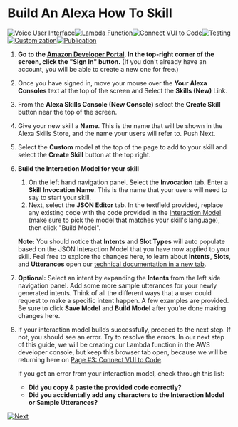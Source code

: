 # Build An Alexa How To Skill

[![Voice User Interface](https://m.media-amazon.com/images/G/01/mobile-apps/dex/alexa/alexa-skills-kit/tutorials/navigation/1-on._TTH_.png)](./1-voice-user-interface.md)[![Lambda Function](https://m.media-amazon.com/images/G/01/mobile-apps/dex/alexa/alexa-skills-kit/tutorials/navigation/2-off._TTH_.png)](./2-lambda-function.md)[![Connect VUI to Code](https://m.media-amazon.com/images/G/01/mobile-apps/dex/alexa/alexa-skills-kit/tutorials/navigation/3-off._TTH_.png)](./3-connect-vui-to-code.md)[![Testing](https://m.media-amazon.com/images/G/01/mobile-apps/dex/alexa/alexa-skills-kit/tutorials/navigation/4-off._TTH_.png)](./4-testing.md)[![Customization](https://m.media-amazon.com/images/G/01/mobile-apps/dex/alexa/alexa-skills-kit/tutorials/navigation/5-off._TTH_.png)](./5-customization.md)[![Publication](https://m.media-amazon.com/images/G/01/mobile-apps/dex/alexa/alexa-skills-kit/tutorials/navigation/6-off._TTH_.png)](./6-publication.md)

1.  **Go to the [Amazon Developer Portal](http://developer.amazon.com?&sc_category=Owned&sc_channel=RD&sc_campaign=Evangelism2018&sc_publisher=github&sc_content=Survey&sc_detail=howto-nodejs-V2_GUI-1&sc_funnel=Convert&sc_country=WW&sc_medium=Owned_RD_Evangelism2018_github_Survey_howto-nodejs-V2_GUI-1_Convert_WW_beginnersdevs&sc_segment=beginnersdevs).  In the top-right corner of the screen, click the "Sign In" button.**
(If you don't already have an account, you will be able to create a new one for free.)

2.  Once you have signed in, move your mouse over the **Your Alexa Consoles** text at the top of the screen and Select the **Skills (New)** Link.

3.  From the **Alexa Skills Console (New Console)** select the **Create Skill** button near the top of the screen.

4. Give your new skill a **Name**. This is the name that will be shown in the Alexa Skills Store, and the name your users will refer to. Push Next.

5. Select the **Custom** model at the top of the page to add to your skill and select the **Create Skill** button at the top right.

6. **Build the Interaction Model for your skill**
	1. On the left hand navigation panel. Select the **Invocation** tab. Enter a **Skill Invocation Name**. This is the name that your users will need to say to start your skill.
	2. Next, select the **JSON Editor** tab. In the textfield provided, replace any existing code with the code provided in the [Interaction Model](../tree/master/models) (make sure to pick the model that matches your skill's language), then click "Build Model".

	**Note:** You should notice that **Intents** and **Slot Types** will auto populate based on the JSON Interaction Model that you have now applied to your skill. Feel free to explore the changes here, to learn about **Intents**, **Slots**, and **Utterances** open our [technical documentation in a new tab](https://developer.amazon.com/docs/custom-skills/create-intents-utterances-and-slots.html?&sc_category=Owned&sc_channel=RD&sc_campaign=Evangelism2018&sc_publisher=github&sc_content=Survey&sc_detail=howto-nodejs-V2_GUI-1&sc_funnel=Convert&sc_country=WW&sc_medium=Owned_RD_Evangelism2018_github_Survey_howto-nodejs-V2_GUI-1_Convert_WW_beginnersdevs&sc_segment=beginnersdevs).

7. **Optional:** Select an intent by expanding the **Intents** from the left side navigation panel. Add some more sample utterances for your newly generated intents. Think of all the different ways that a user could request to make a specific intent happen. A few examples are provided. Be sure to click **Save Model** and **Build Model** after you're done making changes here.

8. If your interaction model builds successfully, proceed to the next step. If not, you should see an error. Try to resolve the errors. In our next step of this guide, we will be creating our Lambda function in the AWS developer console, but keep this browser tab open, because we will be returning here on [Page #3: Connect VUI to Code](./3-connect-vui-to-code.md).


     If you get an error from your interaction model, check through this list:

     *  **Did you copy & paste the provided code correctly?**
     *  **Did you accidentally add any characters to the Interaction Model or Sample Utterances?**

[![Next](https://m.media-amazon.com/images/G/01/mobile-apps/dex/alexa/alexa-skills-kit/tutorials/general/buttons/button_next_lambda_function._TTH_.png)](./2-lambda-function.md)
